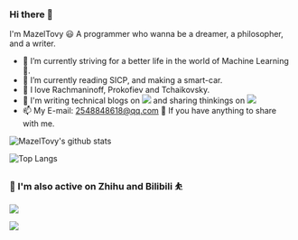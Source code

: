 ### Hi there 👋

I'm MazelTovy 😃 
A programmer who wanna be a dreamer, a philosopher, and a writer.

- 🔭 I’m currently striving for a better life in the world of Machine Learning 🤖.
- 🌱 I’m currently reading SICP, and making a smart-car.
- 🎹 I love Rachmaninoff, Prokofiev and Tchaikovsky.
- 🤔 I'm writing technical blogs on [![](https://img.shields.io/badge/Blog-AcWing-brightgreen)](https://www.acwing.com/user/myspace/blog/120359/) and sharing thinkings on [![](https://img.shields.io/badge/Article-%E5%BE%90%E5%AD%A6%E5%A7%90%E6%97%A9-5cacee)](https://mp.weixin.qq.com/mp/profile_ext?action=home&__biz=MzIyMzI5MjIxNQ==&scene=124#wechat_redirect)
- 📫 My E-mail: 2548848618@qq.com 💭 If you have anything to share with me.

<!--
**MazelTovy/MazelTovy** is a ✨ _special_ ✨ repository because its `README.md` (this file) appears on your GitHub profile.

Here are some ideas to get you started:

- 🔭 I’m currently working on ...
- 🌱 I’m currently learning ...
- 👯 I’m looking to collaborate on ...
- 🤔 I’m looking for help with ...
- 💬 Ask me about ...
- 📫 How to reach me: ...
- 😄 Pronouns: ...
- ⚡ Fun fact: ...
-->

![MazelTovy's github stats](https://github-readme-stats.vercel.app/api?username=MazelTovy&show_icons=false&theme=prussian&count_private=true)

![Top Langs](https://github-readme-stats.vercel.app/api/top-langs/?username=MazelTovy&layout=compact)

### 🎇 I'm also active on Zhihu and Bilibili ⛹️

[![](https://stats.justsong.cn/api/zhihu?username=hermione-84-54)](https://www.zhihu.com/people/hermione-84-54)

[![](https://stats.justsong.cn/api/bilibili/?id=15975332)](https://space.bilibili.com/15975332)
